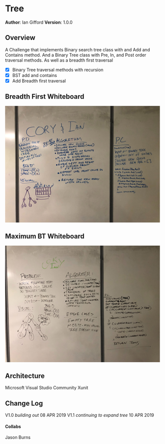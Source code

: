 # Tree

**Author**: Ian Gifford
**Version**: 1.0.0

## Overview
A Challenge that implements Binary search tree class with and Add and Contains method. And a Binary Tree class with Pre, In, and Post order traversal methods. As well as a breadth first traversal

- [X] Binary Tree traversal methods with recursion
- [X] BST add and contains
- [X] Add Breadth first traversal

## Breadth First Whiteboard
![breadth first](https://github.com/IanGifford261/Data-Structures-And-Algorithms/blob/master/Assets/IanandCory2.jpg)

## Maximum BT Whiteboard
![Max Tree](https://github.com/IanGifford261/Data-Structures-And-Algorithms/blob/master/Assets/coryandIan3.jpg)

## Architecture
Microsoft Visual Studio Community
Xunit

## Change Log
V1.0 *building out* 08 APR 2019
V1.1 *continuing to expand tree* 10 APR 2019

#### Collabs
Jason Burns
